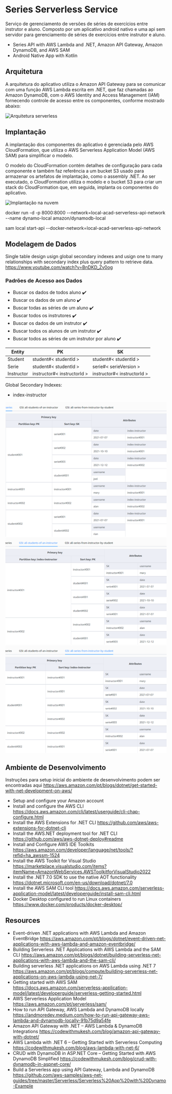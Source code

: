 # Series Serverless Service

Serviço de gerenciamento de versões de séries de exercícios entre instrutor e aluno. Composto por um aplicativo android nativo e uma api sem servidor para gerenciamento de séries de exercícios entre instrutor e aluno.

- Series API with AWS Lambda and .NET, Amazon API Gateway, Amazon DynamoDB, and AWS SAM
- Android Native App with Kotlin

## Arquitetura

A arquitetura do aplicativo utiliza o Amazon API Gateway para se comunicar com uma função AWS Lambda escrita em .NET, que faz chamadas ao Amazon DynamoDB, com o AWS Identity and Access Management (IAM) fornecendo controle de acesso entre os componentes, conforme mostrado abaixo:

![Arquitetura serverless](https://github.com/aws-samples/aws-net-guides/raw/master/Serverless/Serverless%20App%20with%20Dynamo-Example/media/figure01.png)

## Implantação

A implantação dos componentes do aplicativo é gerenciada pelo AWS CloudFormation, que utiliza o AWS Serverless Application Model (AWS SAM) para simplificar o modelo.

O modelo do CloudFormation contém detalhes de configuração para cada componente e também faz referência a um bucket S3 usado para armazenar os artefatos de implantação, como o assembly .NET. Ao ser executado, o CloudFormation utiliza o modelo e o bucket S3 para criar um stack do CloudFormation que, em seguida, implanta os componentes do aplicativo.

![Implantação na nuvem](https://github.com/aws-samples/aws-net-guides/raw/master/Serverless/Serverless%20App%20with%20Dynamo-Example/media/figure02.png)

docker run -d -p 8000:8000 --network=local-acad-serverless-api-network --name dynamo-local amazon/dynamodb-local

sam local start-api --docker-network=local-acad-serverless-api-network
## Modelagem de Dados
Single table design usign global secondary indexes and usign one to many relationships with secondary index plus query pattern to retrieve data. https://www.youtube.com/watch?v=BnDKD_Zv0og
### Padrões de Acesso aos Dados

- Buscar os dados de todos aluno :heavy_check_mark:
- Buscar os dados de um aluno :heavy_check_mark:
- Buscar todas as séries de um aluno :heavy_check_mark:
- Buscar todos os instrutores :heavy_check_mark: 
- Buscar os dados de um instrutor :heavy_check_mark: 
- Buscar todos os alunos de um instrutor :heavy_check_mark: 
- Buscar todos as séries de um instrutor por aluno :heavy_check_mark:

| Entity | PK | SK |
| ---- | --- | ---------- |
| Student | student#< studentId > | student#< studentId > |
| Serie | student#< studentId > | serie#< serieVersion >
| Instructor | instructor#< instructorId > | instructor#< instructorId > |
 
Global Secondary Indexes:
- index-instructor


![alt](docs/db-model-01.png)
![alt](docs/db-model-02.png)
![alt](docs/db-model-03.png)

## Ambiente de Desenvolvimento

Instruções para setup inicial do ambiente de desenvolvimento podem ser encontradas aqui https://aws.amazon.com/pt/blogs/dotnet/get-started-with-net-development-on-aws/

- Setup and configure your Amazon account
- Install and configure the AWS CLI https://docs.aws.amazon.com/cli/latest/userguide/cli-chap-configure.html
- Install the AWS Extensions for .NET CLI https://github.com/aws/aws-extensions-for-dotnet-cli
- Install the AWS.NET deployment tool for .NET CLI https://github.com/aws/aws-dotnet-deploy#readme
- Install and Configure AWS IDE Toolkits https://aws.amazon.com/developer/language/net/tools/?refid=ha_awssm-1524
- Install the AWS Toolkit for Visual Studio https://marketplace.visualstudio.com/items?itemName=AmazonWebServices.AWSToolkitforVisualStudio2022
- Install the .NET 7.0 SDK to use the native AOT functionality https://dotnet.microsoft.com/en-us/download/dotnet/7.0
- Install the AWS SAM CLI tool https://docs.aws.amazon.com/serverless-application-model/latest/developerguide/install-sam-cli.html
- Docker Desktop configured to run Linux containers https://www.docker.com/products/docker-desktop/

## Resources

- Event-driven .NET applications with AWS Lambda and Amazon EventBridge https://aws.amazon.com/pt/blogs/dotnet/event-driven-net-applications-with-aws-lambda-and-amazon-eventbridge/
- Building Serverless .NET Applications with AWS Lambda and the SAM CLI https://aws.amazon.com/pt/blogs/dotnet/building-serverless-net-applications-with-aws-lambda-and-the-sam-cli/
- Building serverless .NET applications on AWS Lambda using .NET 7 https://aws.amazon.com/pt/blogs/compute/building-serverless-net-applications-on-aws-lambda-using-net-7/
- Getting started with AWS SAM https://docs.aws.amazon.com/serverless-application-model/latest/developerguide/serverless-getting-started.html
- AWS Serverless Application Model https://aws.amazon.com/pt/serverless/sam/
- How to run API Gateway, AWS Lambda and DynamoDB locally https://andmoredev.medium.com/how-to-run-api-gateway-aws-lambda-and-dynamodb-locally-91b75d9a54fe
- Amazon API Gateway with .NET – AWS Lambda & DynamoDB Integrations https://codewithmukesh.com/blog/amazon-api-gateway-with-dotnet/
- AWS Lambda with .NET 6 – Getting Started with Serverless Computing https://codewithmukesh.com/blog/aws-lambda-with-net-6/
- CRUD with DynamoDB in ASP.NET Core – Getting Started with AWS DynamoDB Simplified https://codewithmukesh.com/blog/crud-with-dynamodb-in-aspnet-core/
- Build a Serverless app using API Gateway, Lambda and DynamoDB https://github.com/aws-samples/aws-net-guides/tree/master/Serverless/Serverless%20App%20with%20Dynamo-Example
